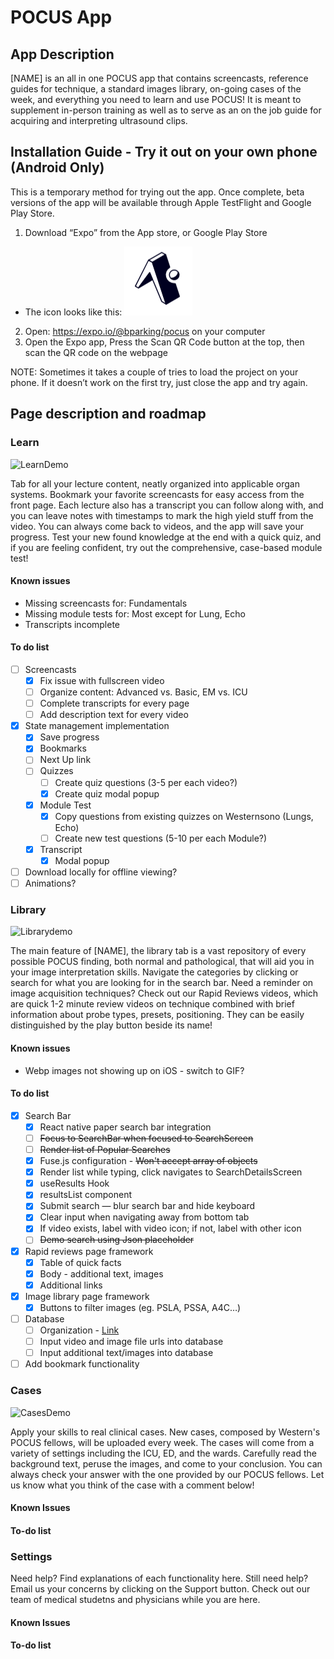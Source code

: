 # POCUS App

## App Description

[NAME] is an all in one POCUS app that contains screencasts, reference guides for technique, a standard images library, on-going cases of the week, and everything you need to learn and use POCUS! It is meant to supplement in-person training as well as to serve as an on the job guide for acquiring and interpreting ultrasound clips. 

## Installation Guide - Try it out on your own phone (Android Only)

This is a temporary method for trying out the app. Once complete, beta versions of the app will be available through Apple TestFlight and Google Play Store.   

1. Download “Expo” from the App store, or Google Play Store
  - The icon looks like this: ![expo](./docs/expo%20icon.png)

2. Open: https://expo.io/@bparking/pocus on your computer
3. Open the Expo app, Press the Scan QR Code button at the top, then scan the QR code on the webpage

NOTE: Sometimes it takes a couple of tries to load the project on your phone. If it doesn’t work on the first try, just close the app and try again.

## Page description and roadmap

### Learn 

![LearnDemo](https://res.cloudinary.com/dwtw3ge2z/image/upload/v1596475773/Misc/Github%20Readme/LearnDemo_sq9olv.png)

Tab for all your lecture content, neatly organized into applicable organ systems. Bookmark your favorite screencasts for easy access from the front page. Each lecture also has a transcript you can follow along with, and you can leave notes with timestamps to mark the high yield stuff from the video. You can always come back to videos, and the app will save your progress. Test your new found knowledge at the end with a quick quiz, and if you are feeling confident, try out the comprehensive, case-based module test! 

#### Known issues

- Missing screencasts for: Fundamentals
- Missing module tests for: Most except for Lung, Echo
- Transcripts incomplete

#### To do list
- [ ] Screencasts
  - [x] Fix issue with fullscreen video
  - [ ] Organize content: Advanced vs. Basic, EM vs. ICU
  - [ ] Complete transcripts for every page
  - [ ] Add description text for every video
- [x] State management implementation
  - [x] Save progress
  - [x] Bookmarks
  - [ ] Next Up link
  - [ ] Quizzes
    - [ ] Create quiz questions (3-5 per each video?)
    - [x] Create quiz modal popup
  - [x] Module Test
    - [x] Copy questions from existing quizzes on Westernsono (Lungs, Echo)
    - [ ] Create new test questions (5-10 per each Module?)
  - [x] Transcript
    - [x] Modal popup
- [ ] Download locally for offline viewing?
- [ ] Animations?

### Library

![Librarydemo](https://res.cloudinary.com/dwtw3ge2z/image/upload/v1596476197/Misc/Github%20Readme/LibraryDemo_ljjl1k.png)

The main feature of [NAME], the library tab is a vast repository of every possible POCUS finding, both normal and pathological, that will aid you in your image interpretation skills. Navigate the categories by clicking or search for what you are looking for in the search bar. Need a reminder on image acquisition techniques? Check out our Rapid Reviews videos, which are quick 1-2 minute review videos on technique combined with brief information about probe types, presets, positioning. They can be easily distinguished by the play button beside its name!  

#### Known issues

- Webp images not showing up on iOS - switch to GIF?

#### To do list

- [X] Search Bar
  - [x]  React native paper search bar integration
  - [ ]  ~~Focus to SearchBar when focused to SearchScreen~~
    - [ ]  ~~Render list of Popular Searches~~
  - [x]  Fuse.js configuration - ~~Won't accept array of objects~~
  - [x]  Render list while typing, click navigates to SearchDetailsScreen
    - [x]  useResults Hook
    - [x]  resultsList component
  - [x]  Submit search — blur search bar and hide keyboard
  - [x]  Clear input when navigating away from bottom tab
  - [x]  If video exists, label with video icon; if not, label with other icon
  - [ ]  ~~Demo search using Json placeholder~~
- [X] Rapid reviews page framework
  - [X] Table of quick facts
  - [X] Body - additional text, images
  - [X] Additional links
- [X] Image library page framework
  - [x] Buttons to filter images (eg. PSLA, PSSA, A4C…)
- [ ] Database 
  - [ ] Organization - [Link](https://docs.google.com/document/d/1pwCXTgI44gxT_2zYitCvivjdxV3YslLDd58anNW5ZMY/edit?usp=sharing)
  - [ ] Input video and image file urls into database
  - [ ] Input additional text/images into database
- [ ] Add bookmark functionality

### Cases

![CasesDemo](https://res.cloudinary.com/dwtw3ge2z/image/upload/v1596475912/Misc/Github%20Readme/CasesDemo_zmaedo.png)

Apply your skills to real clinical cases. New cases, composed by Western's POCUS fellows, will be uploaded every week. The cases will come from a variety of settings including the ICU, ED, and the wards. Carefully read the background text, peruse the images, and come to your conclusion. You can always check your answer with the one provided by our POCUS fellows. Let us know what you think of the case with a comment below!

#### Known Issues

#### To-do list

### Settings

Need help? Find explanations of each functionality here. Still need help? Email us your concerns by clicking on the Support button. Check out our team of medical studetns and physicians while you are here. 

#### Known Issues

#### To-do list

